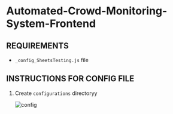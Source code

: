 # **Automated-Crowd-Monitoring-System-Frontend**


## REQUIREMENTS
* `_config_SheetsTesting.js` file

## INSTRUCTIONS FOR CONFIG FILE
1. Create `configurations` directoryy
   
   ![config](https://user-images.githubusercontent.com/74962185/205588209-37be292b-d859-4717-8643-654be6aefd8c.png)
 
